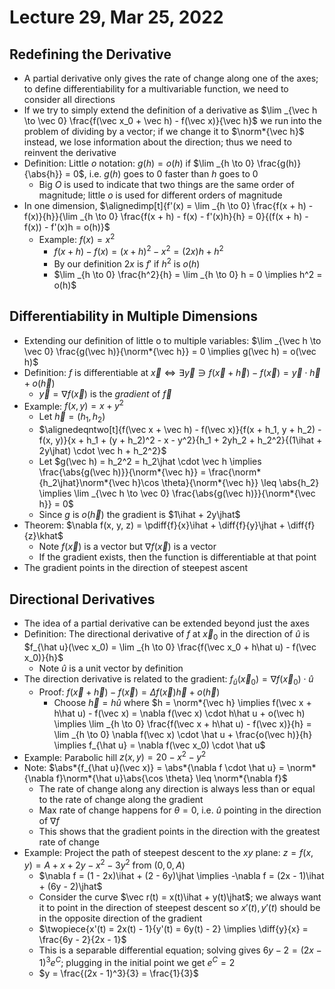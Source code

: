 # Lecture 29, Mar 25, 2022

## Redefining the Derivative

* A partial derivative only gives the rate of change along one of the axes; to define differentiability for a multivariable function, we need to consider all directions
* If we try to simply extend the definition of a derivative as $\lim _{\vec h \to \vec 0} \frac{f(\vec x_0 + \vec h) - f(\vec x)}{\vec h}$ we run into the problem of dividing by a vector; if we change it to $\norm*{\vec h}$ instead, we lose information about the direction; thus we need to reinvent the derivative
* Definition: Little $o$ notation: $g(h) = o(h)$ if $\lim _{h \to 0} \frac{g(h)}{\abs{h}} = 0$, i.e. $g(h)$ goes to $0$ faster than $h$ goes to 0
	* Big $O$ is used to indicate that two things are the same order of magnitude; little $o$ is used for different orders of magnitude
* In one dimension, $\alignedimp[t]{f'(x) = \lim _{h \to 0} \frac{f(x + h) - f(x)}{h}}{\lim _{h \to 0} \frac{f(x + h) - f(x) - f'(x)h}{h} = 0}{(f(x + h) - f(x)) - f'(x)h = o(h)}$
	* Example: $f(x) = x^2$
		* $f(x + h) - f(x) = (x + h)^2 - x^2 = (2x)h + h^2$
		* By our definition $2x$ is $f'$ if $h^2$ is $o(h)$
		* $\lim _{h \to 0} \frac{h^2}{h} = \lim _{h \to 0} h = 0 \implies h^2 = o(h)$

## Differentiability in Multiple Dimensions

* Extending our definition of little o to multiple variables: $\lim _{\vec h \to \vec 0} \frac{g(\vec h)}{\norm*{\vec h}} = 0 \implies g(\vec h) = o(\vec h)$
* Definition: $f$ is differentiable at $\vec x \iff \exists \vec y \ni f(\vec x + \vec h) - f(\vec x) = \vec y \cdot \vec h + o(\vec h)$
	* $\vec y = \nabla f(\vec x)$ is the *gradient* of $\vec f$
* Example: $f(x, y) = x + y^2$
	* Let $\vec h = (h_1, h_2)$
	* $\alignedeqntwo[t]{f(\vec x + \vec h) - f(\vec x)}{f(x + h_1, y + h_2) - f(x, y)}{x + h_1 + (y + h_2)^2 - x - y^2}{h_1 + 2yh_2 + h_2^2}{(1\ihat + 2y\jhat) \cdot \vec h + h_2^2}$
	* Let $g(\vec h) = h_2^2 = h_2\jhat \cdot \vec h \implies \frac{\abs{g(\vec h)}}{\norm*{\vec h}} = \frac{\norm*{h_2\jhat}\norm*{\vec h}\cos \theta}{\norm*{\vec h}} \leq \abs{h_2} \implies \lim _{\vec h \to \vec 0} \frac{\abs{g(\vec h)}}{\norm*{\vec h}} = 0$
	* Since $g$ is $o(\vec h)$ the gradient is $1\ihat + 2y\jhat$
* Theorem: $\nabla f(x, y, z) = \pdiff{f}{x}\ihat + \diff{f}{y}\jhat + \diff{f}{z}\khat$
	* Note $f(\vec x)$ is a vector but $\nabla f(\vec x)$ is a vector
	* If the gradient exists, then the function is differentiable at that point
* The gradient points in the direction of steepest ascent

## Directional Derivatives

* The idea of a partial derivative can be extended beyond just the axes
* Definition: The directional derivative of $f$ at $\vec x_0$ in the direction of $\hat u$ is $f_{\hat u}(\vec x_0) = \lim _{h \to 0} \frac{f(\vec x_0 + h\hat u) - f(\vec x_0)}{h}$
	* Note $\hat u$ is a unit vector by definition
* The direction derivative is related to the gradient: $f_{\hat u}(\vec x_0) = \nabla f(\vec x_0) \cdot \hat u$
	* Proof: $f(\vec x + \vec h) - f(\vec x) = \Delta f(\vec x)\vec h + o(\vec h)$
		* Choose $\vec h = h\hat u$ where $h = \norm*{\vec h} \implies f(\vec x + h\hat u) - f(\vec x) = \nabla f(\vec x) \cdot h\hat u + o(\vec h) \implies \lim _{h \to 0} \frac{f(\vec x + h\hat u) - f(\vec x)}{h} = \lim _{h \to 0} \nabla f(\vec x) \cdot \hat u + \frac{o(\vec h)}{h} \implies f_{\hat u} = \nabla f(\vec x_0) \cdot \hat u$
* Example: Parabolic hill $z(x, y) = 20 - x^2 - y^2$
* Note: $\abs*{f_{\hat u}(\vec x)} = \abs*{\nabla f \cdot \hat u} = \norm*{\nabla f}\norm*{\hat u}\abs{\cos \theta} \leq \norm*{\nabla f}$
	* The rate of change along any direction is always less than or equal to the rate of change along the gradient
	* Max rate of change happens for $\theta = 0$, i.e. $\hat u$ pointing in the direction of $\nabla f$
	* This shows that the gradient points in the direction with the greatest rate of change
* Example: Project the path of steepest descent to the $xy$ plane: $z = f(x, y) = A + x + 2y - x^2 - 3y^2$ from $(0, 0, A)$
	* $\nabla f = (1 - 2x)\ihat + (2 - 6y)\jhat \implies -\nabla f = (2x - 1)\ihat + (6y - 2)\jhat$
	* Consider the curve $\vec r(t) = x(t)\ihat + y(t)\jhat$; we always want it to point in the direction of steepest descent so $x'(t), y'(t)$ should be in the opposite direction of the gradient
	* $\twopiece{x'(t) = 2x(t) - 1}{y'(t) = 6y(t) - 2} \implies \diff{y}{x} = \frac{6y - 2}{2x - 1}$
	* This is a separable differential equation; solving gives $6y - 2 = (2x - 1)^3e^C$; plugging in the initial point we get $e^C = 2$
	* $y = \frac{(2x - 1)^3}{3} = \frac{1}{3}$


